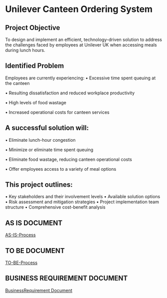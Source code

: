 # Unilever Canteen Ordering System
## Project Objective
To design and implement an efficient, technology-driven solution to address the challenges faced by employees at Unilever UK when accessing meals during lunch hours.

## Identified Problem
Employees are currently experiencing:
•	Excessive time spent queuing at the canteen

•	Resulting dissatisfaction and reduced workplace productivity

•	High levels of food wastage

•	Increased operational costs for canteen services

## A successful solution will:
•	Eliminate lunch-hour congestion

•	Minimize or eliminate time spent queuing

•	Eliminate food wastage, reducing canteen operational costs

•	Offer employees access to a variety of meal options

## This project outlines:
•	Key stakeholders and their involvement levels
•	Available solution options
•	Risk assessment and mitigation strategies
•	Project implementation team structure
•	Comprehensive cost-benefit analysis

## AS IS DOCUMENT

 <a href="https://github.com/OrevaAurecia/Business-Analysis-Project/blob/main/AS-IS%20Process.docx"> AS-IS-Process</a>

## TO BE DOCUMENT
 
 <a href="https://github.com/OrevaAurecia/Business-Analysis-Project/blob/main/To-Be%20Process.docx"> TO-BE-Process</a>

 ## BUSINESS REQUIREMENT DOCUMENT
 
 <a href="https://github.com/OrevaAurecia/Business-Analysis-Project/blob/main/Business%20Requirement%20Document.docx">BusinessRequirement Document</a>
